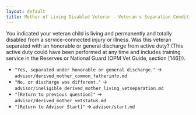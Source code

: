 ```yaml
---
layout: default
title: Mother of Living Disabled Veteran - Veteran's Separation Conditions
---
```


You indicated your veteran child is living and permanently and totally disabled from a service-connected injury or illness. Was this veteran separated with an honorable or general discharge from active duty? (This active duty could have been performed at any time and includes training service in the Reserves or National Guard (OPM Vet Guide, section [146])).

* `"Yes, separated under honorable or general discharge."` -> `advisor/derived_mother_common_fatherinfo.md`
* `"No, or discharge was different."` -> `advisor/ineligible_derived_mother_living_vetseparation.md`
* `"[Return to previous question]"` -> `advisor/derived_mother_vetstatus.md`
* `"[Return to Advisor Start]"` -> `advisor/start.md`
